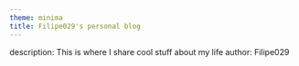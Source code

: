```yaml
---
theme: minima
title: Filipe029's personal blog
---
```

description: This is where I share cool stuff about my life
author: Filipe029
